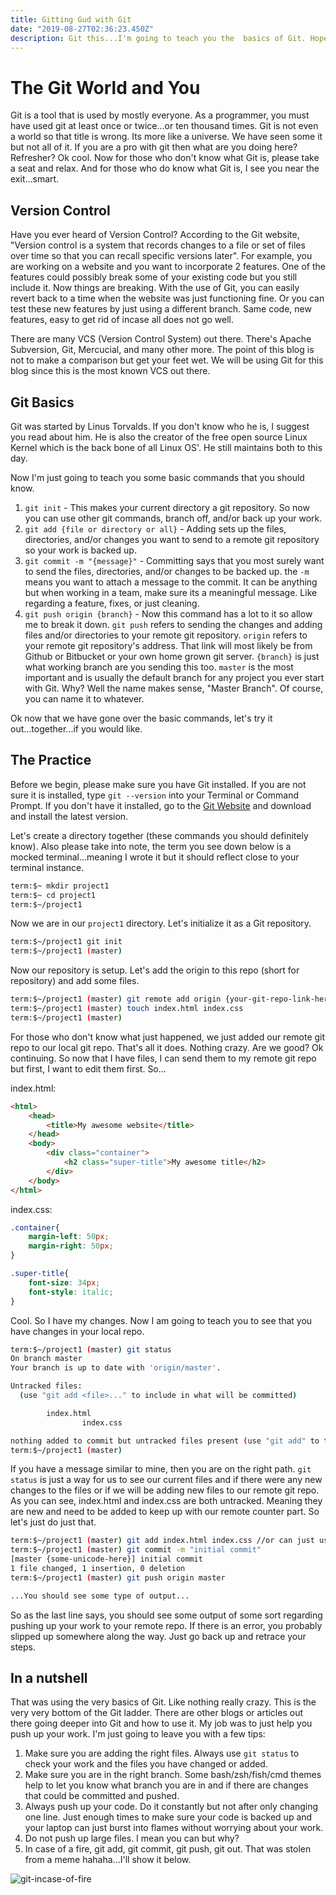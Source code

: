 ```yaml
---
title: Gitting Gud with Git
date: "2019-08-27T02:36:23.450Z"
description: Git this...I'm going to teach you the  basics of Git. Hopefully you can Git gud too. 
---
```


# The Git World and You

Git is a  tool that is used by mostly everyone. As a programmer, you must have used git at least once or twice...or ten thousand times. Git is not even a world so that title is wrong. Its more like a  universe. We have seen some it but not all of it. If you are a pro  with git then what are you doing here? Refresher? Ok cool. Now for those who don't know what Git is, please take a seat and relax. And for those who do know what Git is, I see you near the exit...smart. 

## Version Control

Have you ever heard of Version Control? According to the Git website, "Version control is a system that records changes to a file or set of files over time so that you can recall specific versions later". For example, you are working on a website and you want to incorporate 2 features. One of the features could possibly break some of your existing code but you still include it. Now things are breaking. With the use of Git, you can easily revert back to a time  when the website was just functioning fine. Or you can test these new features by just using a different branch. Same code, new features, easy to get rid of incase all does not go  well. 

There are many VCS (Version Control System) out there. There's Apache Subversion, Git, Mercucial, and many other more. The point of this blog is not to make a comparison but get your feet wet. We will be using Git  for this blog since this is the most known VCS out there. 

## Git Basics

Git was started by Linus Torvalds. If you don't know who he is, I suggest you read about him. He is also the creator of the free open source Linux Kernel which is the  back bone of all Linux OS'. He still maintains both to this day. 

Now I'm just going to teach you some basic commands that you should know. 

1. `git init` - This makes your current directory a git repository. So now you can use other git commands, branch off, and/or back up your work.
2. `git add {file or directory or all}` - Adding sets up the files, directories, and/or changes you want to send to a remote git repository so your work is backed up. 
3. `git commit -m "{message}"` - Committing says that you most surely want to send the files, directories, and/or changes to be backed up. the `-m` means you want to attach a message to the commit. It can  be anything but when working in a team, make sure its a meaningful message. Like  regarding a feature, fixes, or just cleaning. 
4. `git push origin {branch}` - Now this command has a lot to it so allow me to  break it down. `git push` refers to sending the changes and adding files and/or directories to your remote git repository. `origin` refers to your remote git repository's address. That link will most likely be from Github or Bitbucket or your own home grown git server. `{branch}` is just what working branch are you sending this too. `master` is the most important and is usually the default branch for any project you ever start with Git. Why? Well the name makes sense, "Master Branch". Of course, you can name it to whatever. 

Ok now that we have  gone over the basic  commands, let's try  it  out...together...if you would like. 

## The Practice

Before we begin, please make sure you have Git installed. If you are not sure it is installed, type `git --version` into your Terminal or Command Prompt. If you don't have it installed, go to the [Git Website](https://git-scm.com/) and download and install  the latest version. 

Let's create a directory together (these commands you should definitely know). Also please take into note, the term you see down below is a mocked terminal...meaning I wrote it but it  should reflect close to your terminal instance. 

```bash
term:$~ mkdir project1
term:$~ cd project1
term:$~/project1 

```

Now we are in our `project1` directory. Let's initialize it as a Git repository. 

```bash
term:$~/project1 git init
term:$~/project1 (master)
```

Now our repository is setup. Let's add the origin to this repo (short for repository) and add some files. 

```bash
term:$~/project1 (master) git remote add origin {your-git-repo-link-here} 
term:$~/project1 (master) touch index.html index.css
term:$~/project1 (master)

```

For those who don't know what just happened, we just added our remote git repo to our local git repo. That's all it does. Nothing crazy. Are we good? Ok continuing. So now  that I have files, I can send them to my remote git repo but first, I want to edit them first. So...

index.html:
```html
<html>
	<head>
		<title>My awesome website</title>
	</head>
	<body>
		<div class="container">
			<h2 class="super-title">My awesome title</h2>
		</div>
	</body>
</html>

```

index.css:

```css
.container{
	margin-left: 50px;
	margin-right: 50px;
}

.super-title{
	font-size: 34px;
	font-style: italic;
}

```

Cool. So I  have my changes. Now I am going to teach you to see that you have changes in your local repo. 

```bash
term:$~/project1 (master) git status
On branch master
Your branch is up to date with 'origin/master'.

Untracked files:
  (use "git add <file>..." to include in what will be committed)

        index.html
				index.css

nothing added to commit but untracked files present (use "git add" to track)
term:$~/project1 (master)
```

If you have a message similar to mine, then you are on the right path. `git status` is just a way for us to see our current files and if there were any new changes to the files or if we will be adding new files to our remote git repo. As you can see, index.html and index.css are both untracked. Meaning they are new and need to be added to keep up with our remote counter part. So let's just do  just that. 

```bash
term:$~/project1 (master) git add index.html index.css //or can just use "git add ." to add all changes and/or untracked files.
term:$~/project1 (master) git commit -m "initial commit"
[master {some-unicode-here}] initial commit
1 file changed, 1 insertion, 0 deletion
term:$~/project1 (master) git push origin master

...You should see some type of output...

```

So as  the last line says, you should see some output of some sort regarding pushing up your work to your remote repo. If there is an error, you probably slipped up somewhere along  the way.  Just go back up and  retrace your steps. 


## In a nutshell

That was using the very basics of Git. Like nothing really crazy. This is the very very bottom of the Git ladder. There are other blogs or articles out there going deeper into Git and how to use it. My job was to  just help you push up your work. I'm just going to leave you with a few tips:

1. Make sure you are adding  the  right files. Always use `git status` to check your work and the files you have changed  or added. 
2. Make sure you are in the right branch. Some bash/zsh/fish/cmd themes help to let you know what branch you are in and if there  are changes that could be committed and pushed.
3. Always push up your code. Do it constantly but not after only changing one line. Just enough times to make sure your code is backed up and your  laptop can just burst into flames without worrying about your work. 
4. Do not push up large files. I mean you can but why? 
5. In case of a fire, git add, git commit, git push, git out. That was stolen from a  meme hahaha...I'll show it below. 

![git-incase-of-fire](https://raw.githubusercontent.com/hendrixroa/in-case-of-fire-1/master/in_case_of_fire.png)
